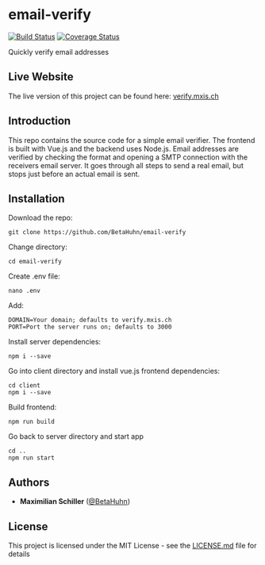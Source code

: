 # email-verify
[![Build Status](https://travis-ci.org/BetaHuhn/email-verify.svg?branch=master)](https://travis-ci.org/BetaHuhn/email-verify) [![Coverage Status](https://coveralls.io/repos/github/BetaHuhn/email-verify/badge.svg?branch=master)](https://coveralls.io/github/BetaHuhn/email-verify?branch=master)

Quickly verify email addresses

## Live Website

The live version of this project can be found here: [verify.mxis.ch](https://verify.mxis.ch)

## Introduction

This repo contains the source code for a simple email verifier. The frontend is built with Vue.js and the backend uses Node.js. Email addresses are verified by checking the format and opening a SMTP connection with the receivers email server. It goes through all steps to send a real email, but stops just before an actual email is sent.

## Installation

Download the repo:

```
git clone https://github.com/BetaHuhn/email-verify
```

Change directory:

```
cd email-verify
```

Create .env file:

```
nano .env
```

Add:

```
DOMAIN=Your domain; defaults to verify.mxis.ch
PORT=Port the server runs on; defaults to 3000
```

Install server dependencies:

```
npm i --save
```

Go into client directory and install vue.js frontend dependencies:

```
cd client
npm i --save
```

Build frontend:

```
npm run build
```

Go back to server directory and start app

```
cd ..
npm run start
```

## Authors
* **Maximilian Schiller** ([@BetaHuhn](https://github.com/BetaHuhn))

## License

This project is licensed under the MIT License - see the [LICENSE.md](LICENSE.md) file for details
